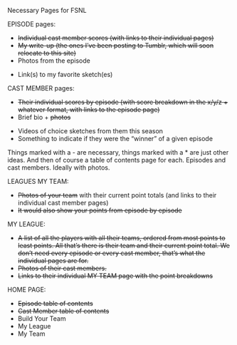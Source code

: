 Necessary Pages for FSNL

EPISODE pages:
- ~~Individual cast member scores (with links to their individual pages)~~
- ~~My write-up (the ones I’ve been posting to Tumblr, which will soon relocate to this site)~~
- Photos from the episode
* Link(s) to my favorite sketch(es)

CAST MEMBER pages:
- ~~Their individual scores by episode (with score breakdown in the x/y/z + whatever format, with links to the episode page)~~
- Brief bio + ~~photos~~
* Videos of choice sketches from them this season
* Something to indicate if they were the “winner” of a given episode

Things marked with a - are necessary, things marked with a * are just other ideas.
And then of course a table of contents page for each. Episodes and cast members. Ideally with photos.

LEAGUES
MY TEAM:
- ~~Photos of your team~~ with their current point totals (and links to their individual cast member pages)
- ~~It would also show your points from episode by episode~~

MY LEAGUE:
- ~~A list of all the players with all their teams, ordered from most points to least points. All that’s there is their team and their current point total. We don’t need every episode or every cast member, that’s what the individual pages are for.~~
- ~~Photos of their cast members.~~
- ~~Links to their individual MY TEAM page with the point breakdowns~~

HOME PAGE:
- ~~Episode table of contents~~
- ~~Cast Member table of contents~~
- Build Your Team
- My League
- My Team
